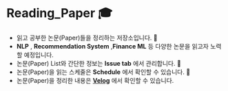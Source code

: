 # Reading_Paper 🎓

* 읽고 공부한 논문(Paper)들을 정리하는 저장소입니다. 📂
* **NLP** , **Recommendation System** ,**Finance ML** 등 다양한 논문을 읽고자 노력할 예정입니다. 
* 논문(Paper) List와 간단한 정보는 **Issue tab** 에서 관리합니다. 📃
* 논문(Paper)을 읽는 스케줄은 **Schedule** 에서 확인할 수 있습니다. 📆
* 논문(Paper)을 정리한 내용은 [**Velog**](https://velog.io/@mingqook) 에서 확인할 수 있습니다.

